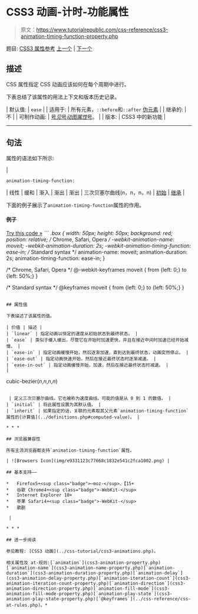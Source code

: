 # CSS3 动画-计时-功能属性

> 原文：<https://www.tutorialrepublic.com/css-reference/css3-animation-timing-function-property.php>

题目: [CSS3 属性参考](css3-properties.php) [上一个](css3-animation-play-state-property.php) | [下一个](css3-backface-visibility-property.php)

## 描述

CSS 属性指定 CSS 动画应该如何在每个周期中进行。

下表总结了该属性的用法上下文和版本历史记录。

| 默认值: | `ease` |
| 适用于: | 所有元素，`::before`和`::after` [伪元素](../css-tutorial/css-pseudo-elements.php#pseudo-elements) |
| 继承的: | 不 |
| 可制作动画: | [号*见*号*动图属性*号](css-animatable-properties.php)。 |
| 版本: | CSS3 中的新功能 |

* * *

## 句法

属性的语法如下所示:

| 

```
animation-timing-function: 
```

 | 线性 &#124; 缓和 &#124; 渐入 &#124; 渐出 &#124; 渐出 &#124; 三次贝塞尔曲线(n，n，n，n) &#124; [初始](../definitions.php#initial) &#124; [继承](../definitions.php#inherit) |

下面的例子展示了`animation-timing-function`属性的作用。

#### 例子

[Try this code »](../codelab.php?topic=css3&file=animation-timing-function-property "Try this code using online Editor") *```
.box {
    width: 50px;
    height: 50px;
    background: red;
    position: relative;
    /* Chrome, Safari, Opera */
    -webkit-animation-name: moveit;
    -webkit-animation-duration: 2s;
    -webkit-animation-timing-function: ease-in;
    /* Standard syntax */
    animation-name: moveit;
    animation-duration: 2s;
    animation-timing-function: ease-in;
}

/* Chrome, Safari, Opera */
@-webkit-keyframes moveit {
    from {left: 0;}
    to {left: 50%;}
}

/* Standard syntax */
@keyframes moveit {
    from {left: 0;}
    to {left: 50%;}
}
```*  ** * *

## 属性值

下表描述了该属性的值。

| 价值 | 描述 |
| `linear` | 指定动画以恒定的速度从初始状态到最终状态。 |
| `ease` | 类似于缓入缓出，尽管它在开始时加速更快，并且在接近中间时加速已经开始减慢。 |
| `ease-in` | 指定动画缓慢开始，然后逐渐加速，直到达到最终状态，动画突然停止。 |
| `ease-out` | 指定动画快速开始，然后在接近最终状态时逐渐减速。 |
| `ease-in-out` | 指定动画缓慢开始，加速，然后在接近最终状态时减速。 |
| 

```
cubic-bezier(*n*,*n*,*n*,*n*) 
```

 | 定义三次贝塞尔曲线。它也被称为速度曲线。可能的值是从 0 到 1 的数值。 |
| `initial` | 将此属性设置为其默认值。 |
| `inherit` | 如果指定的话，关联的元素取其父元素`animation-timing-function`属性的[计算值](../definitions.php#computed-value)。 |

* * *

## 浏览器兼容性

所有主流浏览器都支持`animation-timing-function`属性。

| ![Browsers Icon](img/e9331123c77668c1832e541c2fca1002.png) | 

## 基本支持——

*   Firefox5+<sup class="badge">—moz-</sup>、【15+
*   谷歌 Chrome4+<sup class="badge">-WebKit-</sup>
*   Internet Explorer 10+
*   苹果 Safari4+<sup class="badge">-WebKit-</sup>
*   歌剧

 |

* * *

## 进一步阅读

参见教程: [CSS3 动画](../css-tutorial/css3-animations.php)。

相关属性及 at-规则:[`animation`](css3-animation-property.php)[`animation-name`](css3-animation-name-property.php)[`animation-duration`](css3-animation-duration-property.php)[`animation-delay`](css3-animation-delay-property.php)[`animation-iteration-count`](css3-animation-iteration-count-property.php)[`animation-direction`](css3-animation-direction-property.php)[`animation-fill-mode`](css3-animation-fill-mode-property.php)[`animation-play-state`](css3-animation-play-state-property.php)[`@keyframes`](../css-reference/css-at-rules.php)。*